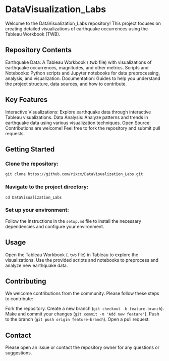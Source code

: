 # DataVisualization_Labs
Welcome to the DataVisualization_Labs repository! This project focuses on creating detailed visualizations of earthquake occurrences using the Tableau Workbook (TWB).

## Repository Contents
Earthquake Data: A Tableau Workbook (.twb file) with visualizations of earthquake occurrences, magnitudes, and other metrics.
Scripts and Notebooks: Python scripts and Jupyter notebooks for data preprocessing, analysis, and visualization.
Documentation: Guides to help you understand the project structure, data sources, and how to contribute.
## Key Features
Interactive Visualizations: Explore earthquake data through interactive Tableau visualizations.
Data Analysis: Analyze patterns and trends in earthquake data using various visualization techniques.
Open Source: Contributions are welcome! Feel free to fork the repository and submit pull requests.
## Getting Started
### Clone the repository:
`git clone https://github.com/rixcx/DataVisualization_Labs.git`

### Navigate to the project directory:
`cd DataVisualization_Labs`

### Set up your environment:
Follow the instructions in the `setup.md` file to install the necessary dependencies and configure your environment.
## Usage
Open the Tableau Workbook (`.twb` file) in Tableau to explore the visualizations.
Use the provided scripts and notebooks to preprocess and analyze new earthquake data.

## Contributing
We welcome contributions from the community. Please follow these steps to contribute:

Fork the repository.
Create a new branch (`git checkout -b feature-branch`).
Make and commit your changes (`git commit -m 'Add new feature'`).
Push to the branch (`git push origin feature-branch`).
Open a pull request.

## Contact
Please open an issue or contact the repository owner for any questions or suggestions.
